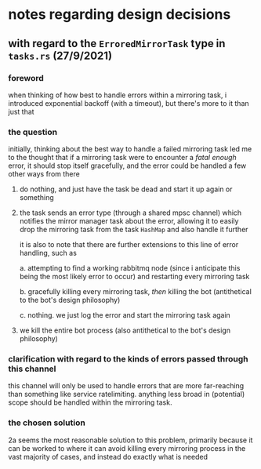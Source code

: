 # notes regarding design decisions

## with regard to the `ErroredMirrorTask` type in `tasks.rs` (27/9/2021)

### foreword

when thinking of how best to handle errors within a mirroring task, i
introduced exponential backoff (with a timeout), but there's more to it
than just that

### the question

initially, thinking about the best way to handle a failed mirroring task
led me to the thought that if a mirroring task were to encounter a
*fatal enough* error, it should stop itself gracefully, and the error
could be handled a few other ways from there

1.  do nothing, and just have the task be dead and start it up again or
    something

2.  the task sends an error type (through a shared mpsc channel) which
    notifies the mirror manager task about the error, allowing it to
    easily drop the mirroring task from the task `HashMap` and also
    handle it further

    it is also to note that there are further extensions to this line of
    error handling, such as

    a.  attempting to find a working rabbitmq node (since i anticipate
        this being the most likely error to occur) and restarting every
        mirroring task

    b.  gracefully killing every mirroring task, *then* killing the bot
        (antithetical to the bot's design philosophy)

    c.  nothing. we just log the error and start the mirroring task
        again

3.  we kill the entire bot process (also antithetical to the bot's
    design philosophy)

### clarification with regard to the kinds of errors passed through this channel

this channel will only be used to handle errors that are more
far-reaching than something like service ratelimiting. anything less
broad in (potential) scope should be handled within the mirroring task.

### the chosen solution

2a seems the most reasonable solution to this problem, primarily because
it can be worked to where it can avoid killing every mirroring process
in the vast majority of cases, and instead do exactly what is needed

